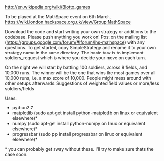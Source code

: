http://en.wikipedia.org/wiki/Blotto_games

To be played at the MathSpace event on 6th March, https://wiki.london.hackspace.org.uk/view/Group:MathSpace

Download the code and start writing your own strategy or additions to the codebase.
Please push anything you work on! Post on the mailing list (https://groups.google.com/forum/#!forum/lhs-mathspace) with any questions.
To get started, copy SimpleStrategy and rename it to your own strategy name in the same directory.
The basic task is to implement soldiers_request which is where you decide your move on each turn.

On the night we will start by battling 100 soldiers, across 8 fields, and 10,000 runs.
The winner will be the one that wins the most games over all 10,000 runs, i.e. a max score of 10,000.
People might mess around with other setups afterwards. Suggestions of weighted field values or more/less soldiers/fields

Uses:

 - python2.7
 - matplotlib (sudo apt-get install python-matplotlib on linux or equivalent elsewhere)*
 - numpy (sudo apt-get install python-numpy on linux or equivalent elsewhere)*
 - progressbar (sudo pip install progressbar on linux or equivalent elsewhere)*
 
\* you can probably get away without these. I'll try to make sure thats the case soon.
